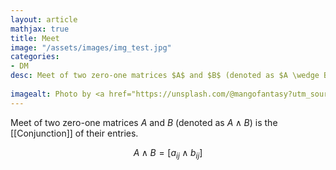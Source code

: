 ```yaml
---
layout: article
mathjax: true
title: Meet
image: "/assets/images/img_test.jpg"
categories:
- DM
desc: Meet of two zero-one matrices $A$ and $B$ (denoted as $A \wedge B$) is the [[Conjunction]] of their entries.
 
imagealt: Photo by <a href="https://unsplash.com/@mangofantasy?utm_source=unsplash&utm_medium=referral&utm_content=creditCopyText">Tim Johnson</a> on <a href="https://unsplash.com/s/photos/logic?utm_source=unsplash&utm_medium=referral&utm_content=creditCopyText">Unsplash</a>
---
```

Meet of two zero-one matrices $A$ and $B$ (denoted as $A \wedge B$) is the [[Conjunction]] of their entries.

$$A \wedge B = [a_{ij} \wedge b_{ij}]$$